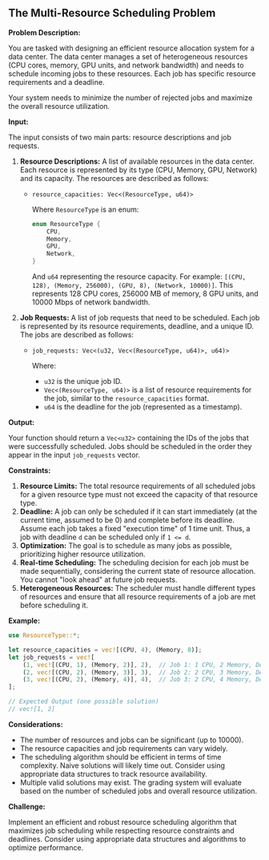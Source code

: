 ## The Multi-Resource Scheduling Problem

**Problem Description:**

You are tasked with designing an efficient resource allocation system for a data center. The data center manages a set of heterogeneous resources (CPU cores, memory, GPU units, and network bandwidth) and needs to schedule incoming jobs to these resources. Each job has specific resource requirements and a deadline.

Your system needs to minimize the number of rejected jobs and maximize the overall resource utilization.

**Input:**

The input consists of two main parts: resource descriptions and job requests.

1.  **Resource Descriptions:** A list of available resources in the data center. Each resource is represented by its type (CPU, Memory, GPU, Network) and its capacity. The resources are described as follows:
    *   `resource_capacities: Vec<(ResourceType, u64)>`

        Where `ResourceType` is an enum:

        ```rust
        enum ResourceType {
            CPU,
            Memory,
            GPU,
            Network,
        }
        ```

        And `u64` representing the resource capacity. For example: `[(CPU, 128), (Memory, 256000), (GPU, 8), (Network, 10000)]`. This represents 128 CPU cores, 256000 MB of memory, 8 GPU units, and 10000 Mbps of network bandwidth.

2.  **Job Requests:** A list of job requests that need to be scheduled. Each job is represented by its resource requirements, deadline, and a unique ID. The jobs are described as follows:

    *   `job_requests: Vec<(u32, Vec<(ResourceType, u64)>, u64)>`

        Where:
        *   `u32` is the unique job ID.
        *   `Vec<(ResourceType, u64)>` is a list of resource requirements for the job, similar to the `resource_capacities` format.
        *   `u64` is the deadline for the job (represented as a timestamp).

**Output:**

Your function should return a `Vec<u32>` containing the IDs of the jobs that were successfully scheduled. Jobs should be scheduled in the order they appear in the input `job_requests` vector.

**Constraints:**

1.  **Resource Limits:** The total resource requirements of all scheduled jobs for a given resource type must not exceed the capacity of that resource type.
2.  **Deadline:** A job can only be scheduled if it can start immediately (at the current time, assumed to be 0) and complete before its deadline.  Assume each job takes a fixed "execution time" of 1 time unit. Thus, a job with deadline `d` can be scheduled only if `1 <= d`.
3.  **Optimization:** The goal is to schedule as many jobs as possible, prioritizing higher resource utilization.
4.  **Real-time Scheduling:** The scheduling decision for each job must be made sequentially, considering the current state of resource allocation. You cannot "look ahead" at future job requests.
5.  **Heterogeneous Resources:** The scheduler must handle different types of resources and ensure that all resource requirements of a job are met before scheduling it.

**Example:**

```rust
use ResourceType::*;

let resource_capacities = vec![(CPU, 4), (Memory, 8)];
let job_requests = vec![
    (1, vec![(CPU, 1), (Memory, 2)], 2),  // Job 1: 1 CPU, 2 Memory, Deadline 2
    (2, vec![(CPU, 2), (Memory, 3)], 3),  // Job 2: 2 CPU, 3 Memory, Deadline 3
    (3, vec![(CPU, 2), (Memory, 4)], 4),  // Job 3: 2 CPU, 4 Memory, Deadline 4
];

// Expected Output (one possible solution)
// vec![1, 2]

```

**Considerations:**

*   The number of resources and jobs can be significant (up to 10000).
*   The resource capacities and job requirements can vary widely.
*   The scheduling algorithm should be efficient in terms of time complexity.  Naive solutions will likely time out. Consider using appropriate data structures to track resource availability.
*   Multiple valid solutions may exist. The grading system will evaluate based on the number of scheduled jobs and overall resource utilization.

**Challenge:**

Implement an efficient and robust resource scheduling algorithm that maximizes job scheduling while respecting resource constraints and deadlines. Consider using appropriate data structures and algorithms to optimize performance.
